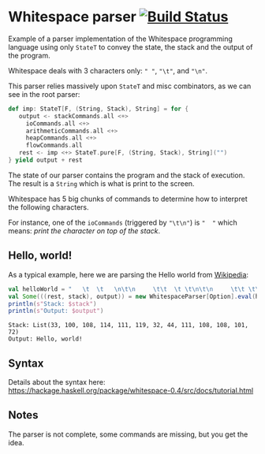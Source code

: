 # Whitespace parser [![Build Status](https://travis-ci.org/sderosiaux/whitespace-parser.svg?branch=master)](https://travis-ci.org/sderosiaux/whitespace-parser)

Example of a parser implementation of the Whitespace programming language using only `StateT` to convey the state, the stack and the output of the program.

Whitespace deals with 3 characters only: `" "`, `"\t"`, and `"\n"`.

This parser relies massively upon `StateT` and misc combinators, as we can see in the root parser:

```scala
def imp: StateT[F, (String, Stack), String] = for {
   output <- stackCommands.all <+>
     ioCommands.all <+>
     arithmeticCommands.all <+>
     heapCommands.all <+>
     flowCommands.all
   rest <- imp <+> StateT.pure[F, (String, Stack), String]("")
} yield output + rest
```

The state of our parser contains the program and the stack of execution. The result is a `String` which is what is print to the screen.

Whitespace has 5 big chunks of commands to determine how to interpret the following characters.

For instance, one of the `ioCommands` (triggered by `"\t\n"`) is `"  "` which means: _print the character on top of the stack_.

## Hello, world!

As a typical example, here we are parsing the Hello world from [Wikipedia](https://en.wikipedia.org/wiki/Whitespace_(programming_language)):

```scala
val helloWorld = "   \t  \t   \n\t\n     \t\t  \t \t\n\t\n     \t\t \t\t  \n\t\n     \t\t \t\t  \n\t\n     \t\t \t\t\t\t\n\t\n     \t \t\t  \n\t\n     \t     \n\t\n     \t\t\t \t\t\t\n\t\n     \t\t \t\t\t\t\n\t\n     \t\t\t  \t \n\t\n     \t\t \t\t  \n\t\n     \t\t  \t  \n\t\n     \t    \t\n\t\n  \n\n\n"
val Some(((rest, stack), output)) = new WhitespaceParser[Option].eval(helloWorld)
println(s"Stack: $stack")
println(s"Output: $output")
```

```
Stack: List(33, 100, 108, 114, 111, 119, 32, 44, 111, 108, 108, 101, 72)
Output: Hello, world!
```

## Syntax

Details about the syntax here: https://hackage.haskell.org/package/whitespace-0.4/src/docs/tutorial.html

## Notes

The parser is not complete, some commands are missing, but you get the idea.
